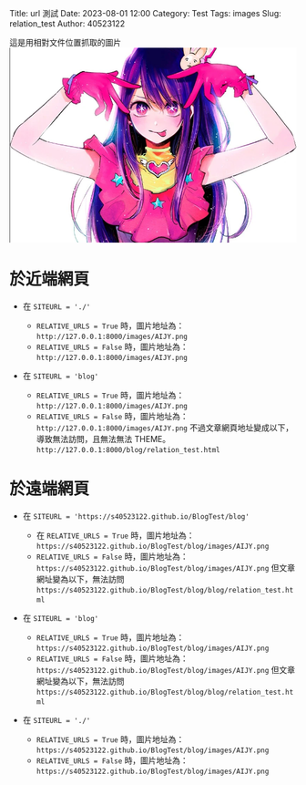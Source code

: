  Title: url 測試
Date: 2023-08-01 12:00
Category: Test
Tags: images
Slug: relation_test
Author: 40523122

<!-- PELICAN_END_SUMMARY -->
 
 這是用相對文件位置抓取的圖片
 ![圖片介紹](./images/AIJY.png)

於近端網頁
===
* 在 `SITEURL = './'`
    * `RELATIVE_URLS = True` 時，圖片地址為：`http://127.0.0.1:8000/images/AIJY.png`
    * `RELATIVE_URLS = False` 時，圖片地址為：`http://127.0.0.1:8000/images/AIJY.png`

* 在 `SITEURL = 'blog'`
    * `RELATIVE_URLS = True` 時，圖片地址為：`http://127.0.0.1:8000/images/AIJY.png`
    * `RELATIVE_URLS = False` 時，圖片地址為：`http://127.0.0.1:8000/images/AIJY.png`
    不過文章網頁地址變成以下，導致無法訪問，且無法無法 THEME。
    `http://127.0.0.1:8000/blog/relation_test.html`

於遠端網頁
===
* 在 `SITEURL = 'https://s40523122.github.io/BlogTest/blog'`
    * 在 `RELATIVE_URLS = True` 時，圖片地址為：`https://s40523122.github.io/BlogTest/blog/images/AIJY.png`
    * `RELATIVE_URLS = False` 時，圖片地址為：`https://s40523122.github.io/BlogTest/blog/images/AIJY.png`
    但文章網址變為以下，無法訪問
    `https://s40523122.github.io/BlogTest/blog/blog/relation_test.html`

* 在 `SITEURL = 'blog'`
    * `RELATIVE_URLS = True` 時，圖片地址為：`https://s40523122.github.io/BlogTest/blog/images/AIJY.png`
    * `RELATIVE_URLS = False` 時，圖片地址為：`https://s40523122.github.io/BlogTest/blog/images/AIJY.png`
    但文章網址變為以下，無法訪問
    `https://s40523122.github.io/BlogTest/blog/blog/relation_test.html`

* 在 `SITEURL = './'`
    * `RELATIVE_URLS = True` 時，圖片地址為：`https://s40523122.github.io/BlogTest/blog/images/AIJY.png`
    * `RELATIVE_URLS = False` 時，圖片地址為：`https://s40523122.github.io/BlogTest/blog/images/AIJY.png`